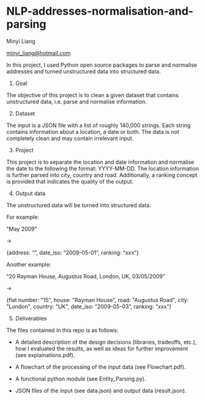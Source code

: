 # NLP-addresses-normalisation-and-parsing
Minyi Liang

minyi_liang@hotmail.com


In this project, I used Python open source packages to parse and normalise addresses and turned unstructured data into structured data.


1. Goal

The objective of this project is to clean a given dataset that contains unstructured data, i.e.
parse and normalise information.

2. Dataset

The input is a JSON file with a list of roughly 140,000 strings. Each string contains information
about a location, a date or both. The data is not completely clean and may contain irrelevant
input.

3. Project

This project is to separate the location and date information and normalise the date to the following the format: YYYY-MM-DD. The location information is further parsed into city, country and road. Additionally, a ranking concept is provided that indicates the quality of the output. 

4. Output data

The unstructured data will be turned into structured data. 

For example:

"May 2009" 

→ 

{address: ““, date_iso: “2009-05-01”, ranking: “xxx”}

Another example:

"20 Rayman House, Augustus Road, London, UK, 03/05/2009" 

→ 

{flat number: "15", house: "Rayman House", road: "Augustus Road", city: "London", country: "UK", date_iso: “2009-05-03”, ranking: “xxx”}



5. Deliverables

The files contained in this repo is as follows:

- A detailed description of the design decisions (libraries, tradeoffs, etc.), how I evaluated
the results, as well as ideas for further improvement (see explainations.pdf).

- A flowchart of the processing of the input data (see Flowchart.pdf).

- A functional python module (see Entity_Parsing.py).

- JSON files of the input (see data.json) and output data (result.json).

